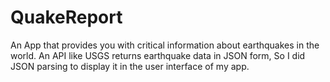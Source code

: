 # QuakeReport
An App that provides you with critical information about earthquakes in the world.
An API like USGS returns earthquake data in JSON form, So I did JSON parsing to display it in the user interface of my app. 
